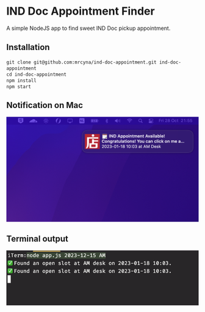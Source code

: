 # IND Doc Appointment Finder
A simple NodeJS app to find sweet IND Doc pickup appointment.

## Installation
```shell
git clone git@github.com:mrcyna/ind-doc-appointment.git ind-doc-appointment
cd ind-doc-appointment
npm install
npm start
```

## Notification on Mac
<p align="center"><img src="notification.png"></p>

## Terminal output
<p align="center"><img src="terminal.png"></p>